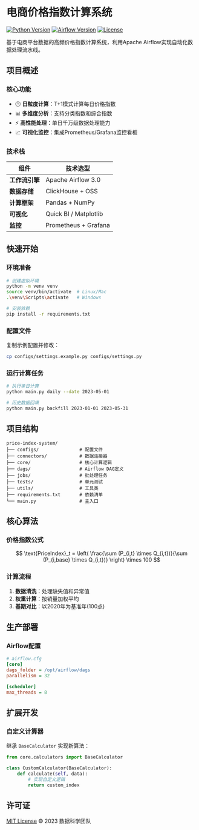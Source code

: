 # 电商价格指数计算系统

[![Python Version](https://img.shields.io/badge/python-3.12-blue)](https://www.python.org/)
[![Airflow Version](https://img.shields.io/badge/Airflow-2.10.1-brightgreen)](https://airflow.apache.org/)
[![License](https://img.shields.io/badge/license-MIT-green)](LICENSE)

基于电商平台数据的高频价格指数计算系统，利用Apache Airflow实现自动化数据处理流水线。

## 项目概述

### 核心功能
- 🕒 **日粒度计算**：T+1模式计算每日价格指数
- 📊 **多维度分析**：支持分类指数和综合指数
- ⚡ **高性能处理**：单日千万级数据处理能力
- 📈 **可视化监控**：集成Prometheus/Grafana监控看板

### 技术栈
| 组件              | 技术选型                     |
|-------------------|----------------------------|
| **工作流引擎**    | Apache Airflow 3.0         |
| **数据存储**      | ClickHouse + OSS           |
| **计算框架**      | Pandas + NumPy             |
| **可视化**        | Quick BI / Matplotlib      |
| **监控**          | Prometheus + Grafana       |

## 快速开始

### 环境准备
```bash
# 创建虚拟环境
python -m venv venv
source venv/bin/activate  # Linux/Mac
.\venv\Scripts\activate   # Windows

# 安装依赖
pip install -r requirements.txt
```

### 配置文件
复制示例配置并修改：
```bash
cp configs/settings.example.py configs/settings.py
```

### 运行计算任务
```bash
# 执行单日计算
python main.py daily --date 2023-05-01

# 历史数据回填
python main.py backfill 2023-01-01 2023-05-31
```

## 项目结构
```
price-index-system/
├── configs/               # 配置文件
├── connectors/            # 数据连接器
├── core/                  # 核心计算逻辑
├── dags/                  # Airflow DAG定义
├── jobs/                  # 批处理任务
├── tests/                 # 单元测试
├── utils/                 # 工具类
├── requirements.txt       # 依赖清单
└── main.py                # 主入口
```

## 核心算法

### 价格指数公式
$$
\text{PriceIndex}_t = \left( \frac{\sum (P_{i,t} \times Q_{i,t})}{\sum (P_{i,base} \times Q_{i,t})} \right) \times 100
$$

### 计算流程
1. **数据清洗**：处理缺失值和异常值
2. **权重计算**：按销量加权平均
3. **基期对比**：以2020年为基准年(100点)

## 生产部署

### Airflow配置
```ini
# airflow.cfg
[core]
dags_folder = /opt/airflow/dags
parallelism = 32

[scheduler]
max_threads = 8
```

## 扩展开发

### 自定义计算器
继承 `BaseCalculator` 实现新算法：
```python
from core.calculators import BaseCalculator

class CustomCalculator(BaseCalculator):
    def calculate(self, data):
        # 实现自定义逻辑
        return custom_index
```

## 许可证
[MIT License](LICENSE) © 2023 数据科学团队
